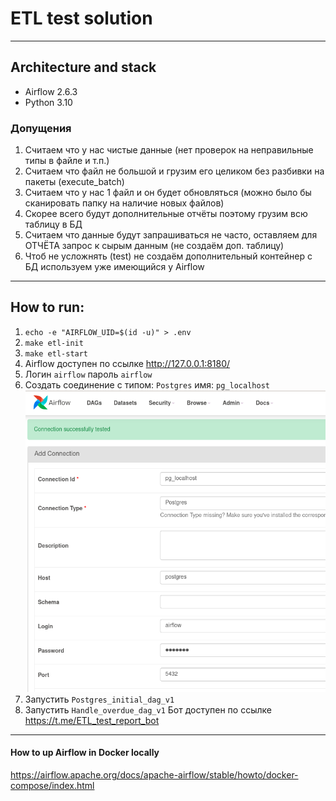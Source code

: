 # ETL test solution
***
## Architecture and stack
- Airflow 2.6.3
- Python 3.10
### Допущения
1) Считаем что у нас чистые данные (нет проверок на неправильные типы в файле и т.п.)
2) Считаем что файл не большой и грузим его целиком без разбивки на пакеты (execute_batch)
3) Считаем что у нас 1 файл и он будет обновляться (можно было бы сканировать папку на наличие новых файлов)
4) Скорее всего будут дополнительные отчёты поэтому грузим всю таблицу в БД
5) Считаем что данные будут запрашиваться не часто, оставляем для ОТЧЁТА запрос к сырым данным (не создаём доп. таблицу)
6) Чтоб не усложнять (test) не создаём дополнительный контейнер с БД используем уже имеющийся у Airflow
***
## How to run:
1) `echo -e "AIRFLOW_UID=$(id -u)" > .env`
2) `make etl-init`
3) `make etl-start`
4) Airflow доступен по ссылке http://127.0.0.1:8180/
5) Логин `airflow` пароль `airflow`
6) Создать соединение с типом: `Postgres` имя: `pg_localhost` ![img_1.png](img_1.png)
7) Запустить `Postgres_initial_dag_v1`
8) Запустить `Handle_overdue_dag_v1`
Бот доступен по ссылке https://t.me/ETL_test_report_bot
***
#### How to up Airflow in Docker locally
https://airflow.apache.org/docs/apache-airflow/stable/howto/docker-compose/index.html